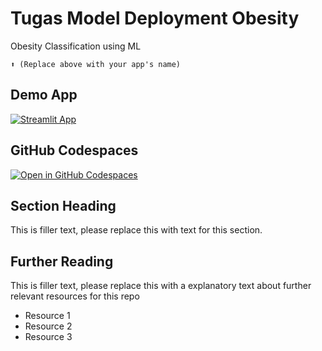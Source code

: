 # Tugas Model Deployment Obesity

Obesity Classification using ML
```
⬆️ (Replace above with your app's name)
```
## Demo App

[![Streamlit App](https://static.streamlit.io/badges/streamlit_badge_black_white.svg)](https://tugas_model.streamlit.app/)

## GitHub Codespaces

[![Open in GitHub Codespaces](https://github.com/codespaces/badge.svg)](https://codespaces.new/streamlit/app-starter-kit?quickstart=1)

## Section Heading

This is filler text, please replace this with text for this section.

## Further Reading

This is filler text, please replace this with a explanatory text about further relevant resources for this repo
- Resource 1
- Resource 2
- Resource 3
